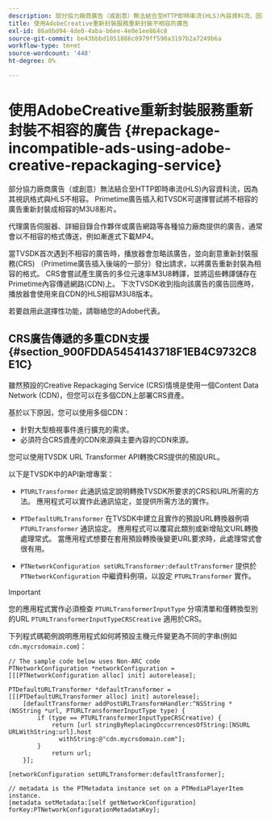 ```yaml
---
description: 部分協力廠商廣告（或創意）無法結合至HTTP即時串流(HLS)內容資料流，因為其視訊格式與HLS不相容。 Primetime廣告插入和TVSDK可選擇嘗試將不相容的廣告重新封裝成相容的M3U8影片。
title: 使用AdobeCreative重新封裝服務重新封裝不相容的廣告
exl-id: 86a8bd94-4de0-4aba-b6ee-4e0e1ee864c8
source-git-commit: be43bbbd1051886c8979ff590a3197b2a7249b6a
workflow-type: tm+mt
source-wordcount: '448'
ht-degree: 0%

---
```


# 使用AdobeCreative重新封裝服務重新封裝不相容的廣告 {#repackage-incompatible-ads-using-adobe-creative-repackaging-service}

部分協力廠商廣告（或創意）無法結合至HTTP即時串流(HLS)內容資料流，因為其視訊格式與HLS不相容。 Primetime廣告插入和TVSDK可選擇嘗試將不相容的廣告重新封裝成相容的M3U8影片。

代理廣告伺服器、詳細目錄合作夥伴或廣告網路等各種協力廠商提供的廣告，通常會以不相容的格式傳送，例如漸進式下載MP4。

當TVSDK首次遇到不相容的廣告時，播放器會忽略該廣告，並向創意重新封裝服務(CRS) （Primetime廣告插入後端的一部分）發出請求，以將廣告重新封裝為相容的格式。 CRS會嘗試產生廣告的多位元速率M3U8轉譯，並將這些轉譯儲存在Primetime內容傳遞網路(CDN)上。 下次TVSDK收到指向該廣告的廣告回應時，播放器會使用來自CDN的HLS相容M3U8版本。

若要啟用此選擇性功能，請聯絡您的Adobe代表。

## CRS廣告傳遞的多重CDN支援 {#section_900FDDA5454143718F1EB4C9732C8E1C}

雖然預設的Creative Repackaging Service (CRS)情境是使用一個Content Data Network (CDN)，但您可以在多個CDN上部署CRS資產。

基於以下原因，您可以使用多個CDN：

* 針對大型檢視事件進行擴充的需求。
* 必須符合CRS資產的CDN來源與主要內容的CDN來源。

您可以使用TVSDK URL Transformer API轉換CRS提供的預設URL。

以下是TVSDK中的API新增專案：

* `PTURLTransformer` 此通訊協定說明轉換TVSDK所要求的CRS和URL所需的方法。 應用程式可以實作此通訊協定，並提供所需方法的實作。

* `PTDefaultURLTransformer` 在TVSDK中建立且實作的預設URL轉換器例項 `PTURLTransformer` 通訊協定。 應用程式可以覆寫此類別或新增貼文URL轉換處理常式。 當應用程式想要在套用預設轉換後變更URL要求時，此處理常式會很有用。

* `PTNetworkConfiguration setURLTransformer:defaultTransformer` 提供於 `PTNetworkConfiguration` 中繼資料例項，以設定 `PTURLTransformer` 實作。

>[!IMPORTANT]
>
>您的應用程式實作必須檢查 `PTURLTransformerInputType` 分項清單和僅轉換型別的URL `PTURLTransformerInputTypeCRSCreative` 適用於CRS。

下列程式碼範例說明應用程式如何將預設主機元件變更為不同的字串(例如 `cdn.mycrsdomain.com`)：

```
// The sample code below uses Non-ARC code 
PTNetworkConfiguration *networkConfiguration = [[[PTNetworkConfiguration alloc] init] autorelease]; 
   
PTDefaultURLTransformer *defaultTransformer = [[[PTDefaultURLTransformer alloc] init] autorelease]; 
    [defaultTransformer addPostURLTransformHandler:^NSString *(NSString *url, PTURLTransformerInputType type) { 
        if (type == PTURLTransformerInputTypeCRSCreative) { 
            return [url stringByReplacingOccurrencesOfString:[NSURL URLWithString:url].host  
              withString:@"cdn.mycrsdomain.com"]; 
        } 
            return url; 
    }]; 
  
[networkConfiguration setURLTransformer:defaultTransformer]; 
   
// metadata is the PTMetadata instance set on a PTMediaPlayerItem instance. 
[metadata setMetadata:[self getNetworkConfiguration] forKey:PTNetworkConfigurationMetadataKey];
```
